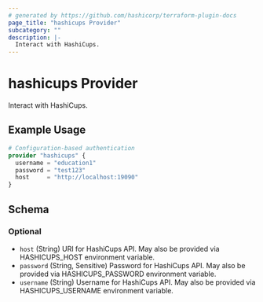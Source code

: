 ```yaml
---
# generated by https://github.com/hashicorp/terraform-plugin-docs
page_title: "hashicups Provider"
subcategory: ""
description: |-
  Interact with HashiCups.
---
```


# hashicups Provider

Interact with HashiCups.

## Example Usage

```terraform
# Configuration-based authentication
provider "hashicups" {
  username = "education1"
  password = "test123"
  host     = "http://localhost:19090"
}
```

<!-- schema generated by tfplugindocs -->
## Schema

### Optional

- `host` (String) URI for HashiCups API. May also be provided via HASHICUPS_HOST environment variable.
- `password` (String, Sensitive) Password for HashiCups API. May also be provided via HASHICUPS_PASSWORD environment variable.
- `username` (String) Username for HashiCups API. May also be provided via HASHICUPS_USERNAME environment variable.

